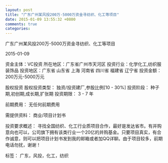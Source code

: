 ```yaml
---
layout: post
title: "广东广州某风投200万-5000万资金寻纺织、化工等项目"
date: 2015-01-09 13:55:32 +0800
comments: true
categories: 
---
```

广东广州某风投200万-5000万资金寻纺织、化工等项目



2015-01-09

资金主体：VC投资
所在地区：广东省广州市天河区
投资行业：化学化工,纺织服装饰品
投资地区：广东省 山东省 上海 河南省 四川省 福建省 辽宁省
投资金额：200万元-5000万元

股权投资
股权投资类型：
                            独资/投资建厂,参股比例[10 - 30%] 
                                                                                投资阶段：
                            种子期,初创期,成长期,扩张期 
                                                                                                                                        投资期限：
                            3 - 7 年

前期费用：
无任何前期费用

需提供资料：
商业/项目计划书

投资要求概述：
寻找全国纺织、化工行业质项目合作，最好是发达省市。有并购意向也可以，公司旗下拥有该类行业一个20亿的并购基金。只要项目真实，有合作诚意，则可以把项目计划书发到我的邮箱或者加QQ详聊。由于项目较多，前期电话勿扰，谢谢！

标签：
广东，风投，化工，纺织

